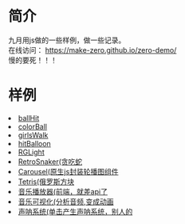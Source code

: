 # 简介
九月用js做的一些样例，做一些记录。    
在线访问： https://make-zero.github.io/zero-demo/    
慢的要死！！！
# 样例
<li><a href="https://make-zero.github.io/zero-demo/littleItem/ballHit.html">ballHit</a></li>
<li><a href="https://make-zero.github.io/zero-demo/littleItem/colorBall.html">colorBall</a></li>
<li><a href="https://make-zero.github.io/zero-demo/littleItem/girlsWalk.html">girlsWalk</a></li>
<li><a href="https://make-zero.github.io/zero-demo/littleItem/hitBalloon.html">hitBalloon</a></li>
<li><a href="https://make-zero.github.io/zero-demo/littleItem/RGLight.html">RGLight</a></li>
<li><a href="https://make-zero.github.io/zero-demo/RetroSnaker/RetroSnaker.html">RetroSnaker(贪吃蛇</a></li>
<li><a href="https://make-zero.github.io/zero-demo/Carousel/Carousel.html">Carousel(原生js封装轮播图组件</a></li>
<li><a href="https://make-zero.github.io/zero-demo/Tetris/index.html">Tetris(俄罗斯方块</a></li>
<li><a href="https://make-zero.github.io/zero-demo/music/index.html">音乐播放器(前端，就差api了</a></li>
<li><a href="https://make-zero.github.io/zero-demo/musicsee/index.html">音乐可视化(分析音频,变成动画</a></li>
<li><a href="https://make-zero.github.io/zero-demo/sonar/index.html">声呐系统(单击产生声呐系统，别人的</a></li>